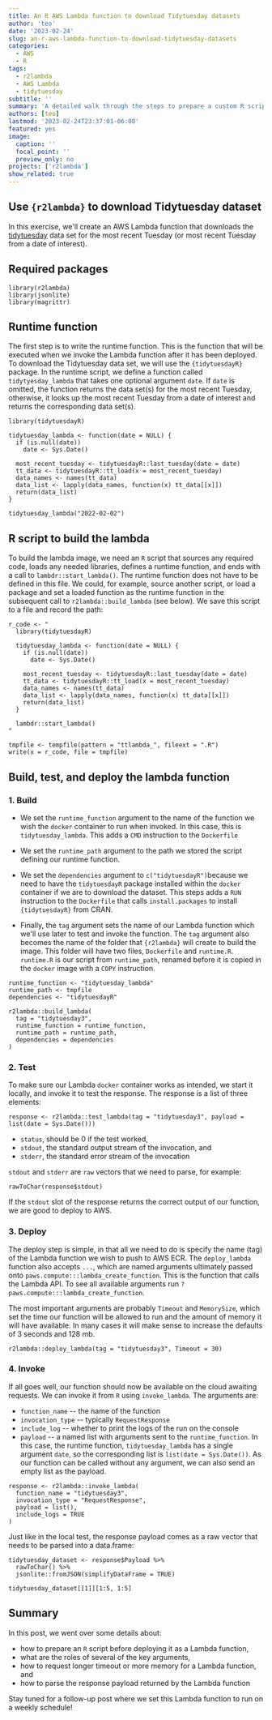 ```yaml
---
title: An R AWS Lambda function to download Tidytuesday datasets
author: 'teo'
date: '2023-02-24'
slug: an-r-aws-lambda-function-to-download-tidytuesday-datasets
categories:
  - AWS
  - R
tags:
  - r2lambda
  - AWS Lambda
  - tidytuesday
subtitle: ''
summary: 'A detailed walk through the steps to prepare a custom R script for deployment as AWS Lambda with the `r2lambda` package. How to prepare an `R` script? What are the roles of several key arguments? How to request longer timeout or more memory for a Lambda function? How to parse the response payload returned by the Lambda function?'
authors: [teo]
lastmod: '2023-02-24T23:37:01-06:00'
featured: yes
image:
  caption: ''
  focal_point: ''
  preview_only: no
projects: ['r2lambda']
show_related: true
---
```


## Use `{r2lambda}` to download Tidytuesday dataset

In this exercise, we'll create an AWS Lambda function that downloads
the [tidytuesday](https://github.com/rfordatascience/tidytuesday/tree/master/data/2023/2023-02-07) 
data set for the most recent Tuesday (or most recent Tuesday from a date of interest).

## Required packages

```{r setup}
library(r2lambda)
library(jsonlite)
library(magrittr)
```

## Runtime function

The first step is to write the runtime function. This is the function that will be
executed when we invoke the Lambda function after it has been deployed. To download 
the Tidytuesday data set, we will use the `{tidytuesdayR}` package. In the runtime 
script, we define a function called `tidytyesday_lambda` that takes one optional 
argument `date`. If `date` is omitted, the function returns the data set(s) for the most 
recent Tuesday, otherwise, it looks up the most recent Tuesday from a date of interest 
and returns the corresponding data set(s).

```{r}
library(tidytuesdayR)

tidytuesday_lambda <- function(date = NULL) {
  if (is.null(date))
    date <- Sys.Date()
  
  most_recent_tuesday <- tidytuesdayR::last_tuesday(date = date)
  tt_data <- tidytuesdayR::tt_load(x = most_recent_tuesday)
  data_names <- names(tt_data)
  data_list <- lapply(data_names, function(x) tt_data[[x]])
  return(data_list)
}

tidytuesday_lambda("2022-02-02")
```

## R script to build the lambda

To build the lambda image, we need an `R` script that sources any required code,
loads any needed libraries, defines a runtime function, and ends with a call to 
`lambdr::start_lambda()`. The runtime function does not have to be defined in this 
file. We could, for example, source another script, or load a package and set a 
loaded function as the runtime function in the subsequent call to `r2lambda::build_lambda`
(see below). We save this script to a file and record the path:

```{r}
r_code <- "
  library(tidytuesdayR)

  tidytuesday_lambda <- function(date = NULL) {
    if (is.null(date))
      date <- Sys.Date()
    
    most_recent_tuesday <- tidytuesdayR::last_tuesday(date = date)
    tt_data <- tidytuesdayR::tt_load(x = most_recent_tuesday)
    data_names <- names(tt_data)
    data_list <- lapply(data_names, function(x) tt_data[[x]])
    return(data_list)
  }
  
  lambdr::start_lambda()
"

tmpfile <- tempfile(pattern = "ttlambda_", fileext = ".R")
write(x = r_code, file = tmpfile)
```

## Build, test, and deploy the lambda function

### 1. Build

- We set the `runtime_function` argument to the name of the function we wish the 
`docker` container to run when invoked. In this case, this is `tidytuesday_lambda`.
This adds a `CMD` instruction to the `Dockerfile`

- We set the `runtime_path` argument to the path we stored the script defining our
runtime function.

- We set the `dependencies` argument to `c("tidytuesdayR")`because we need to 
have the `tidytuesdayR` package installed within the `docker` container if we are
to download the dataset. This steps adds a `RUN` instruction to the `Dockerfile`
that calls `install.packages` to install `{tidytuesdayR}` from CRAN.

- Finally, the `tag` argument sets the name of our Lambda function which we'll use 
later to test and invoke the function. The `tag` argument also becomes the name of 
the folder that `{r2lambda}` will create to build the image. This folder will have
two files, `Dockerfile` and `runtime.R`. `runtime.R` is our script from `runtime_path`,
renamed before it is copied in the `docker` image with a `COPY` instruction.

```{r}
runtime_function <- "tidytuesday_lambda"
runtime_path <- tmpfile
dependencies <- "tidytuesdayR"

r2lambda::build_lambda(
  tag = "tidytuesday3",
  runtime_function = runtime_function,
  runtime_path = runtime_path,
  dependencies = dependencies
)
```

### 2. Test

To make sure our Lambda `docker` container works as intended, we start it locally,
and invoke it to test the response. The response is a list of three elements:

```{r}
response <- r2lambda::test_lambda(tag = "tidytuesday3", payload = list(date = Sys.Date()))
```

- `status`, should be 0 if the test worked,
- `stdout`, the standard output stream of the invocation, and
- `stderr`, the standard error stream of the invocation

`stdout` and `stderr` are `raw` vectors that we need to parse, for example:

```{r}
rawToChar(response$stdout) 
```

If the `stdout` slot of the response returns the correct output of our function,
we are good to deploy to AWS.

### 3. Deploy

The deploy step is simple, in that all we need to do is specify the name (tag) of 
the Lambda function we wish to push to AWS ECR. The `deploy_lambda` function also
accepts `...`, which are named arguments ultimately passed onto 
`paws.compute:::lambda_create_function`. This is the function that calls the Lambda
API. To see all available arguments run `?paws.compute:::lambda_create_function`.

The most important arguments are probably `Timeout` and `MemorySize`, which set 
the time our function will be allowed to run and the amount of memory it will have
available. In many cases it will make sense to increase the defaults of 3 seconds
and 128 mb.

```{r}
r2lambda::deploy_lambda(tag = "tidytuesday3", Timeout = 30)
```

### 4. Invoke 

If all goes well, our function should now be available on the cloud awaiting requests.
We can invoke it from `R` using `invoke_lambda`. The arguments are:

- `function_name` -- the name of the function
- `invocation_type` -- typically `RequestResponse`
- `include_log` -- whether to print the logs of the run on the console
- `payload` -- a named list with arguments sent to the `runtime_function`. In this
case, the runtime function, `tidytuesday_lambda` has a single argument `date`, so
the corresponding list is `list(date = Sys.Date())`. As our function can be called
without any argument, we can also send an empty list as the payload.

```{r}
response <- r2lambda::invoke_lambda(
  function_name = "tidytuesday3",
  invocation_type = "RequestResponse",
  payload = list(),
  include_logs = TRUE
)
```

Just like in the local test, the response payload comes as a raw vector that needs to 
be parsed into a data.frame:

```{r}
tidytuesday_dataset <- response$Payload %>% 
  rawToChar() %>% 
  jsonlite::fromJSON(simplifyDataFrame = TRUE)

tidytuesday_dataset[[1]][1:5, 1:5]
```

## Summary

In this post, we went over some details about:

- how to prepare an `R` script before deploying it as a Lambda function,   
- what are the roles of several of the key arguments,   
- how to request longer timeout or more memory for a Lambda function, and    
- how to parse the response payload returned by the Lambda function

Stay tuned for a follow-up post where we set this Lambda function to run on a 
weekly schedule!
